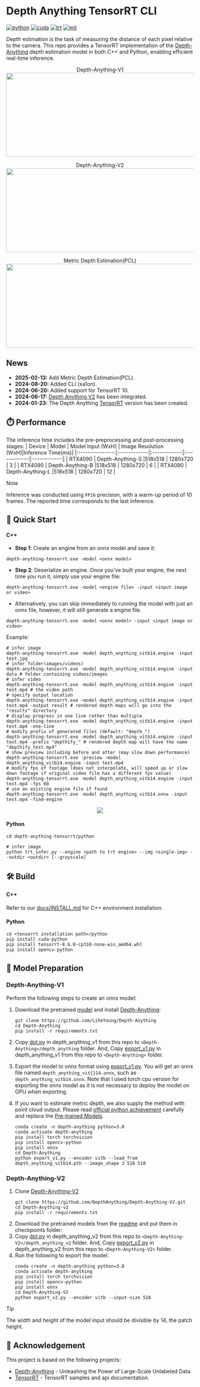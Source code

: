 <div align="left">

Depth Anything TensorRT CLI
===========================

[![python](https://img.shields.io/badge/python-3.10.12-green)](https://www.python.org/downloads/release/python-31012/)
[![cuda](https://img.shields.io/badge/cuda-11.8-green)](https://developer.nvidia.com/cuda-downloads)
[![trt](https://img.shields.io/badge/TRT-10.0-green)](https://developer.nvidia.com/tensorrt)
[![mit](https://img.shields.io/badge/license-MIT-blue)](https://github.com/spacewalk01/depth-anything-tensorrt/blob/main/LICENSE)

</div>

Depth estimation is the task of measuring the distance of each pixel relative to the camera. This repo provides a TensorRT implementation of the [Depth-Anything](https://github.com/LiheYoung/Depth-Anything) depth estimation model in both C++ and Python, enabling efficient real-time inference.

<p align="center">
  Depth-Anything-V1
  <img src="assets/davis_dolphins_result.gif" height="225px" width="720px" />
</p>
<p align="center">
  Depth-Anything-V2
  <img src="assets/ferris_wheel_result.gif" height="225px" width="720px" />
</p>
<p align="center">
  Metric Depth Estimation(PCL)
  <img src="assets/pcd_demo.png" height="225px" width="720px" />
</p>



## News
* **2025-02-13:** Add Metric Depth Estimation(PCL).
* **2024-08-20:** Added CLI (xa1on).
* **2024-06-20:** Added support for TensorRT 10.
* **2024-06-17:** [Depth Anything V2](https://github.com/DepthAnything/Depth-Anything-V2) has been integrated.
* **2024-01-23:** The Depth Anything [TensorRT](https://github.com/spacewalk01/depth-anything-tensorrt) version has been created.
  
## ⏱️ Performance

The inference time includes the pre-preprocessing and post-processing stages:
| Device          | Model | Model Input (WxH) |  Image Resolution (WxH)|Inference Time(ms)|
|:---------------:|:------------:|:------------:|:------------:|:------------:|
| RTX4090        | Depth-Anything-S  |518x518  |  1280x720    | 3     |
| RTX4090        | Depth-Anything-B  |518x518  |  1280x720    | 6     |
| RTX4090        | Depth-Anything-L  |518x518  |  1280x720    | 12    |


> [!NOTE]
> Inference was conducted using `FP16` precision, with a warm-up period of 10 frames. The reported time corresponds to the last inference.

## 🚀 Quick Start

#### C++

- **Step 1**: Create an engine from an onnx model and save it:
``` shell
depth-anything-tensorrt.exe -model <onnx model>
```
- **Step 2**: Deserialize an engine. Once you've built your engine, the next time you run it, simply use your engine file:
``` shell
depth-anything-tensorrt.exe -model <engine file> -input <input image or video>
```
- Alternatively, you can skip immediately to running the model with just an onnx file, however, it will still generate a engine file.
``` shell
depth-anything-tensorrt.exe -model <onnx model> -input <input image or video>
```

Example:
``` shell
# infer image
depth-anything-tensorrt.exe -model depth_anything_vitb14.engine -input test.jpg
# infer folder(images/videos)
depth-anything-tensorrt.exe -model depth_anything_vitb14.engine -input data # folder containing videos/images
# infer video
depth-anything-tensorrt.exe -model depth_anything_vitb14.engine -input test.mp4 # the video path
# specify output location
depth-anything-tensorrt.exe -model depth_anything_vitb14.engine -input test.mp4 -output result # rendered depth maps will go into the "results" directory
# display progress in one line rather than multiple
depth-anything-tensorrt.exe -model depth_anything_vitb14.engine -input test.mp4 -one-line
# modify prefix of generated files (default: "depth_")
depth-anything-tensorrt.exe -model depth_anything_vitb14.engine -input test.mp4 -prefix "depthify_" # rendered depth map will have the name "depthify_test.mp4"
# show preview including before and after (may slow down performance)
depth-anything-tensorrt.exe -preview -model depth_anything_vitb14.engine -input test.mp4
# modify fps of footage (does not interpolate, will speed up or slow down footage if original video file has a different fps value)
depth-anything-tensorrt.exe -model depth_anything_vitb14.engine -input test.mp4 -fps 60
# use an existing engine file if found
depth-anything-tensorrt.exe -model depth_anything_vitb14.onnx -input test.mp4 -find-engine
```

<p align="center">
  <img src="assets/usage-example.png"/>
</p>

#### Python

```
cd depth-anything-tensorrt/python

# infer image
python trt_infer.py --engine <path to trt engine> --img <single-img> --outdir <outdir> [--grayscale]
```

## 🛠️ Build

#### C++

Refer to our [docs/INSTALL.md](https://github.com/spacewalk01/depth-anything-tensorrt/blob/main/docs/INSTALL.md) for C++ environment installation.

#### Python

``` shell
cd <tensorrt installation path>/python
pip install cuda-python
pip install tensorrt-8.6.0-cp310-none-win_amd64.whl
pip install opencv-python
``` 

## 🤖 Model Preparation
### Depth-Anything-V1
Perform the following steps to create an onnx model:

1. Download the pretrained [model](https://huggingface.co/spaces/LiheYoung/Depth-Anything/tree/main/checkpoints) and install [Depth-Anything](https://github.com/LiheYoung/Depth-Anything):
   ``` shell
   git clone https://github.com/LiheYoung/Depth-Anything
   cd Depth-Anything
   pip install -r requirements.txt
   ```
  
2. Copy [dpt.py](https://github.com/spacewalk01/depth-anything-tensorrt/blob/main/depth_anything_v1/dpt.py) in depth_anything_v1 from this repo to `<Depth-Anything>/depth_anything` folder. And, Copy [export_v1.py](https://github.com/spacewalk01/depth-anything-tensorrt/blob/main/depth_anything_v1/export_v1.py) in depth_anything_v1 from this repo to `<Depth-Anything>` folder.
3. Export the model to onnx format using [export_v1.py](https://github.com/spacewalk01/depth-anything-tensorrt/blob/main/depth_anything_v1/export_v1.py). You will get an onnx file named `depth_anything_vit{}14.onnx`, such as `depth_anything_vitb14.onnx`. Note that I used torch cpu version for exporting the onnx model as it is not necessary to deploy the model on GPU when exporting.
4. If you want to estimate metric depth, we also supply the method with point cloud output. Please read [official python achievement](https://github.com/DepthAnything/Depth-Anything-V2/tree/main/metric_depth) carefully and replace the [Pre-trained Models](https://github.com/DepthAnything/Depth-Anything-V2/tree/main/metric_depth#pre-trained-models).
    
    ``` shell
    conda create -n depth-anything python=3.8
    conda activate depth-anything
    pip install torch torchvision
    pip install opencv-python
    pip install onnx
    cd Depth-Anything
    python export_v1.py --encoder vitb --load_from depth_anything_vitb14.pth --image_shape 3 518 518
    ```


### Depth-Anything-V2

1. Clone [Depth-Anything-V2](https://github.com/DepthAnything/Depth-Anything-V2.git) 
   ``` shell
   git clone https://github.com/DepthAnything/Depth-Anything-V2.git
   cd Depth-Anything-v2
   pip install -r requirements.txt
   ```
2. Download the pretrained models from the [readme](https://github.com/DepthAnything/Depth-Anything-V2.git) and put them in checkpoints folder:
3. Copy [dpt.py](https://github.com/spacewalk01/depth-anything-tensorrt/blob/main/depth_anything_v2/dpt.py) in depth_anything_v2 from this repo to `<Depth-Anything-V2>/depth_anything_v2` folder. And, Copy [export_v2.py](https://github.com/spacewalk01/depth-anything-tensorrt/blob/main/depth_anything_v2/export_v2.py) in depth_anything_v2 from this repo to `<Depth-Anything-V2>` folder.
4. Run the following to export the model:
    ``` shell
    conda create -n depth-anything python=3.8
    conda activate depth-anything
    pip install torch torchvision
    pip install opencv-python
    pip install onnx
    cd Depth-Anything-V2
    python export_v2.py --encoder vitb --input-size 518
    ```

> [!TIP]
> The width and height of the model input should be divisible by 14, the patch height.


## 👏 Acknowledgement

This project is based on the following projects:
- [Depth-Anything](https://github.com/LiheYoung/Depth-Anything) - Unleashing the Power of Large-Scale Unlabeled Data.
- [TensorRT](https://github.com/NVIDIA/TensorRT/tree/release/8.6/samples) - TensorRT samples and api documentation.
